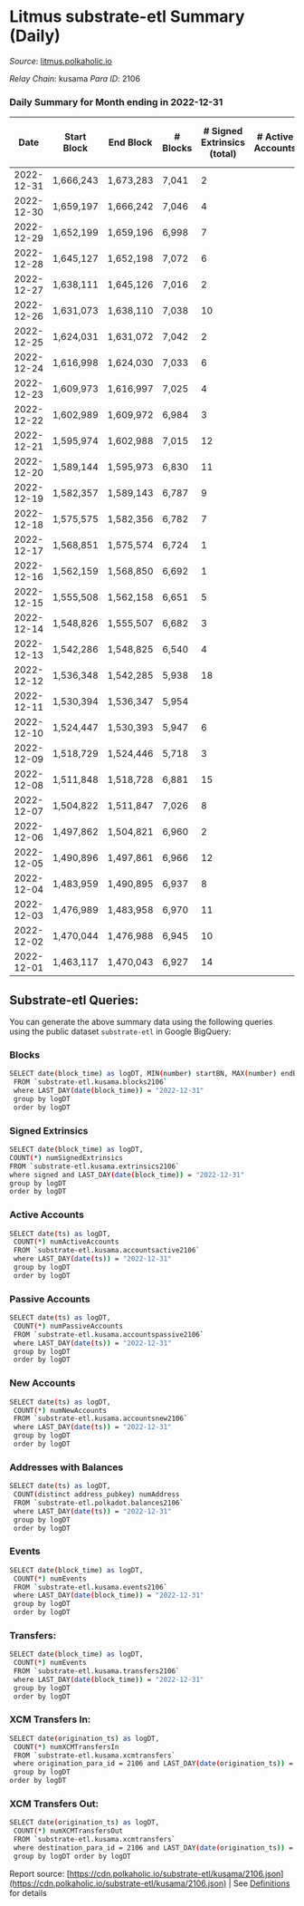 # Litmus substrate-etl Summary (Daily)

_Source_: [litmus.polkaholic.io](https://litmus.polkaholic.io)

*Relay Chain*: kusama
*Para ID*: 2106



### Daily Summary for Month ending in 2022-12-31


| Date | Start Block | End Block | # Blocks | # Signed Extrinsics (total) | # Active Accounts | # Passive | # New | # Addresses with Balances | # Events | # Transfers | # XCM Transfers In | # XCM Transfers Out | Issues | 
| ---- | ----------- | --------- | -------- | --------------------------- | ----------------- | --------- | ----- | ------------------------- | -------- | ----------- | ------------------ | ------------------- | ------ |
| 2022-12-31 | 1,666,243 | 1,673,283 | 7,041 | 2 |  |  |  | 13,900 | 14,101 |   |   |   |  |
| 2022-12-30 | 1,659,197 | 1,666,242 | 7,046 | 4 |  |  |  | 13,900 | 14,125 | 1 ($69.26) |   |   |  |
| 2022-12-29 | 1,652,199 | 1,659,196 | 6,998 | 7 |  |  |  | 13,899 | 14,042 | 3 ($22.70) |   |   |  |
| 2022-12-28 | 1,645,127 | 1,652,198 | 7,072 | 6 |  |  |  | 13,899 | 14,183 | 2 ($10.69) |   |   |  |
| 2022-12-27 | 1,638,111 | 1,645,126 | 7,016 | 2 |  |  |  | 13,899 | 14,047 |   |   |   |  |
| 2022-12-26 | 1,631,073 | 1,638,110 | 7,038 | 10 |  |  |  | 13,899 | 14,134 | 2 ($2.76) |   |   |  |
| 2022-12-25 | 1,624,031 | 1,631,072 | 7,042 | 2 |  |  |  |  | 14,100 |   |   |   |  |
| 2022-12-24 | 1,616,998 | 1,624,030 | 7,033 | 6 |  |  |  |  | 14,106 | 4 ($493.81) |   |   |  |
| 2022-12-23 | 1,609,973 | 1,616,997 | 7,025 | 4 |  |  |  |  | 14,080 |   |   |   |  |
| 2022-12-22 | 1,602,989 | 1,609,972 | 6,984 | 3 |  |  |  |  | 13,993 |   |   |   |  |
| 2022-12-21 | 1,595,974 | 1,602,988 | 7,015 | 12 |  |  |  |  | 14,121 |   |   |   |  |
| 2022-12-20 | 1,589,144 | 1,595,973 | 6,830 | 11 |  |  |  |  | 13,736 | 2 ($1.88) |   |   |  |
| 2022-12-19 | 1,582,357 | 1,589,143 | 6,787 | 9 |  |  |  |  | 13,638 |   |   |   |  |
| 2022-12-18 | 1,575,575 | 1,582,356 | 6,782 | 7 |  |  |  |  | 13,617 | 2 ($356.84) |   |   |  |
| 2022-12-17 | 1,568,851 | 1,575,574 | 6,724 | 1 |  |  |  | 13,899 | 13,460 | 1 ($0.21) |   | 1 ($0.19) |  |
| 2022-12-16 | 1,562,159 | 1,568,850 | 6,692 | 1 |  |  |  | 13,899 | 13,399 | 1 ($4.03) |   | 1 ($4.01) |  |
| 2022-12-15 | 1,555,508 | 1,562,158 | 6,651 | 5 |  |  |  | 13,899 | 13,340 | 1 ($158.45) |   |   |  |
| 2022-12-14 | 1,548,826 | 1,555,507 | 6,682 | 3 |  |  |  | 13,901 | 13,390 |   |   |   |  |
| 2022-12-13 | 1,542,286 | 1,548,825 | 6,540 | 4 |  |  |  | 13,900 | 13,108 | 2 ($71.77) |   |   |  |
| 2022-12-12 | 1,536,348 | 1,542,285 | 5,938 | 18 |  |  |  |  | 12,004 |   |   |   |  |
| 2022-12-11 | 1,530,394 | 1,536,347 | 5,954 |  |  |  |  |  | 11,911 |   |   |   |  |
| 2022-12-10 | 1,524,447 | 1,530,393 | 5,947 | 6 |  |  |  |  | 11,934 |   |   |   |  |
| 2022-12-09 | 1,518,729 | 1,524,446 | 5,718 | 3 |  |  |  | 13,901 | 11,459 | 2 ($0.80) |   |   |  |
| 2022-12-08 | 1,511,848 | 1,518,728 | 6,881 | 15 |  |  |  | 13,902 | 13,869 | 7 ($754.18) |   |   |  |
| 2022-12-07 | 1,504,822 | 1,511,847 | 7,026 | 8 |  |  |  | 13,902 | 14,119 |   |   |   |  |
| 2022-12-06 | 1,497,862 | 1,504,821 | 6,960 | 2 |  |  |  | 13,905 | 13,938 | 2 ($2.25) |   |   |  |
| 2022-12-05 | 1,490,896 | 1,497,861 | 6,966 | 12 |  |  |  | 13,904 | 14,015 |   |   |   |  |
| 2022-12-04 | 1,483,959 | 1,490,895 | 6,937 | 8 |  |  |  | 13,903 | 13,940 |   |   |   |  |
| 2022-12-03 | 1,476,989 | 1,483,958 | 6,970 | 11 |  |  |  | 13,903 | 14,020 | 5 ($1,047.17) |   | 2 ($406.98) |  |
| 2022-12-02 | 1,470,044 | 1,476,988 | 6,945 | 10 |  |  |  | 13,902 | 13,956 | 4 ($349.27) |   |   |  |
| 2022-12-01 | 1,463,117 | 1,470,043 | 6,927 | 14 |  |  |  | 13,902 | 13,951 |   |   |   |  |

## Substrate-etl Queries:
You can generate the above summary data using the following queries using the public dataset `substrate-etl` in Google BigQuery:

### Blocks
```bash
SELECT date(block_time) as logDT, MIN(number) startBN, MAX(number) endBN, COUNT(*) numBlocks 
 FROM `substrate-etl.kusama.blocks2106`  
 where LAST_DAY(date(block_time)) = "2022-12-31" 
 group by logDT 
 order by logDT
```

### Signed Extrinsics
```bash
SELECT date(block_time) as logDT, 
COUNT(*) numSignedExtrinsics 
FROM `substrate-etl.kusama.extrinsics2106`  
where signed and LAST_DAY(date(block_time)) = "2022-12-31" 
group by logDT 
order by logDT
```

### Active Accounts
```bash
SELECT date(ts) as logDT, 
 COUNT(*) numActiveAccounts 
 FROM `substrate-etl.kusama.accountsactive2106` 
 where LAST_DAY(date(ts)) = "2022-12-31" 
 group by logDT 
 order by logDT
```

### Passive Accounts
```bash
SELECT date(ts) as logDT, 
 COUNT(*) numPassiveAccounts 
 FROM `substrate-etl.kusama.accountspassive2106` 
 where LAST_DAY(date(ts)) = "2022-12-31" 
 group by logDT 
 order by logDT
```

### New Accounts
```bash
SELECT date(ts) as logDT, 
 COUNT(*) numNewAccounts 
 FROM `substrate-etl.kusama.accountsnew2106` 
 where LAST_DAY(date(ts)) = "2022-12-31" 
 group by logDT
 order by logDT
```

### Addresses with Balances
```bash
SELECT date(ts) as logDT,
 COUNT(distinct address_pubkey) numAddress 
 FROM `substrate-etl.polkadot.balances2106` 
 where LAST_DAY(date(ts)) = "2022-12-31" 
 group by logDT 
 order by logDT
```

### Events
```bash
SELECT date(block_time) as logDT, 
 COUNT(*) numEvents 
 FROM `substrate-etl.kusama.events2106` 
 where LAST_DAY(date(block_time)) = "2022-12-31" 
 group by logDT 
 order by logDT
```

### Transfers:
```bash
SELECT date(block_time) as logDT, 
 COUNT(*) numEvents 
 FROM `substrate-etl.kusama.transfers2106` 
 where LAST_DAY(date(block_time)) = "2022-12-31" 
 group by logDT 
 order by logDT
```

### XCM Transfers In:
```bash
SELECT date(origination_ts) as logDT, 
 COUNT(*) numXCMTransfersIn 
 FROM `substrate-etl.kusama.xcmtransfers` 
 where origination_para_id = 2106 and LAST_DAY(date(origination_ts)) = "2022-12-31" 
 group by logDT 
order by logDT
```

### XCM Transfers Out:
```bash
SELECT date(origination_ts) as logDT, 
 COUNT(*) numXCMTransfersOut 
 FROM `substrate-etl.kusama.xcmtransfers` 
 where destination_para_id = 2106 and LAST_DAY(date(origination_ts)) = "2022-12-31" 
 group by logDT order by logDT
```


Report source: [https://cdn.polkaholic.io/substrate-etl/kusama/2106.json](https://cdn.polkaholic.io/substrate-etl/kusama/2106.json) | See [Definitions](/DEFINITIONS.md) for details
